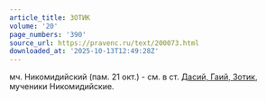 ```yaml
---
article_title: ЗОТИК
volume: '20'
page_numbers: '390'
source_url: https://pravenc.ru/text/200073.html
downloaded_at: '2025-10-13T12:49:28Z'
---
```


мч. Никомидийский (пам. 21 окт.) - см. в ст. [Дасий, Гаий, Зотик](<https://pravenc.ru/text/Дасий  Гаий  Зотик.html>), мученики Никомидийские.
